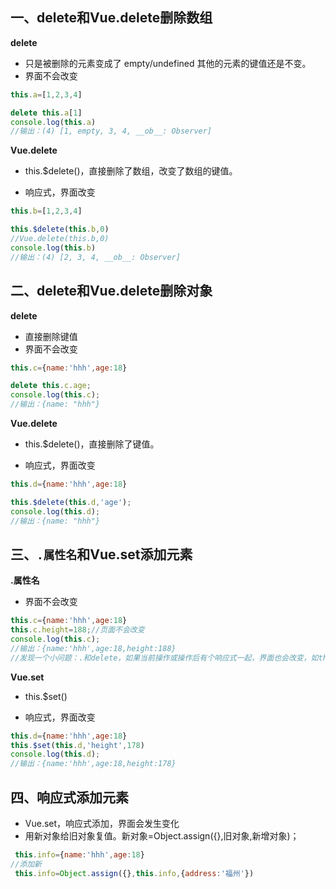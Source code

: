 

## 一、delete和Vue.delete删除数组

**delete**

+ 只是被删除的元素变成了 empty/undefined 其他的元素的键值还是不变。
+ 界面不会改变

```js
this.a=[1,2,3,4]

delete this.a[1]
console.log(this.a)
//输出：(4) [1, empty, 3, 4, __ob__: Observer]
```

**Vue.delete**

+ this.$delete()，直接删除了数组，改变了数组的键值。

+ 响应式，界面改变

```js
this.b=[1,2,3,4]

this.$delete(this.b,0)
//Vue.delete(this.b,0)
console.log(this.b)
//输出：(4) [2, 3, 4, __ob__: Observer]
```

## 二、delete和Vue.delete删除对象

**delete**

+ 直接删除键值
+ 界面不会改变

```js
this.c={name:'hhh',age:18}

delete this.c.age;
console.log(this.c);
//输出：{name: "hhh"}
```

**Vue.delete**

+ this.$delete()，直接删除了键值。

+ 响应式，界面改变

```js
this.d={name:'hhh',age:18}

this.$delete(this.d,'age');
console.log(this.d);
//输出：{name: "hhh"}
```

## 三、` .属性名 `和Vue.set添加元素

**.属性名**

+ 界面不会改变

```js
this.c={name:'hhh',age:18}
this.c.height=188;//页面不会改变
console.log(this.c);
//输出：{name:'hhh',age:18,height:188}
//发现一个小问题：.和delete，如果当前操作或操作后有个响应式一起，界面也会改变，如this.$delete或this.$set
```

**Vue.set**

+ this.$set()

+ 响应式，界面改变

```js
this.d={name:'hhh',age:18}
this.$set(this.d,'height',178)
console.log(this.d);
//输出：{name:'hhh',age:18,height:178}
```



## 四、响应式添加元素

+ Vue.set，响应式添加，界面会发生变化
+ 用新对象给旧对象复值。新对象=Object.assign({},旧对象,新增对象)；

```js
 this.info={name:'hhh',age:18}
//添加新
 this.info=Object.assign({},this.info,{address:'福州'})
```

